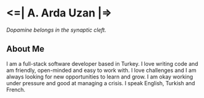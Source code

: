 # <=| A. Arda Uzan |=>

*Dopamine belongs in the synaptic cleft.*

## About Me

I am a full-stack software developer based in Turkey. I love writing code and am friendly, open-minded and easy to work with. I love challenges and I am always looking for new opportunities to learn and grow. I am okay working under pressure and good at managing a crisis. I speak English, Turkish and French.

